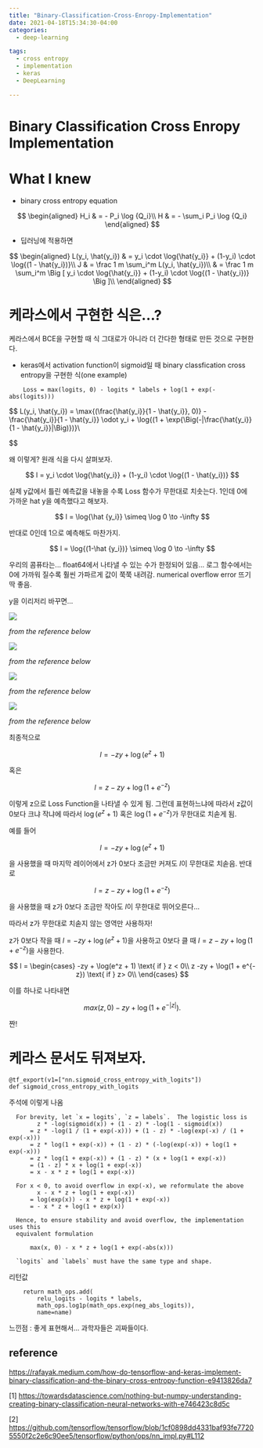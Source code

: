 ```yaml
---
title: "Binary-Classification-Cross-Enropy-Implementation"
date: 2021-04-18T15:34:30-04:00
categories:
  - deep-learning

tags:
  - cross entropy
  - implementation
  - keras
  - DeepLearning

---
```


# Binary Classification Cross Enropy Implementation

# What I knew
* binary cross entropy equation

$$
    \begin{aligned}
      H_i & = - P_i \log {Q_i}\\
      H & = - \sum_i P_i \log {Q_i}
    \end{aligned}
$$

* 딥러닝에 적용하면

$$
    \begin{aligned}
      L(y_i, \hat{y_i}) & = y_i \cdot \log{\hat{y_i}} + (1-y_i) \cdot \log{(1 - \hat{y_i})}\\
      J & = \frac 1 m \sum_i^m L(y_i, \hat{y_i})\\
      & = \frac 1 m \sum_i^m \Big [ y_i \cdot \log{\hat{y_i}} + (1-y_i) \cdot \log{(1 - \hat{y_i})} \Big ]\\
    \end{aligned}
$$

# 케라스에서 구현한 식은...?

케라스에서 BCE을 구현할 때 식 그대로가 아니라 더 간다한 형태로 만든 것으로 구현한다. 
* keras에서 activation function이 sigmoid일 때 binary classfication cross entropy을 구현한 식(one example)

```
    Loss = max(logits, 0) - logits * labels + log(1 + exp(-abs(logits)))
```

$$
    L(y_i, \hat{y_i}) = \max{(\frac{\hat{y_i}}{1 - \hat{y_i}}, 0)} - \frac{\hat{y_i}}{1 - \hat{y_i}} \odot  y_i + \log{(1 + \exp{\Big(-|\frac{\hat{y_i}}{1 - \hat{y_i}}|\Big)})}\\

$$

왜 이렇게? 원래 식을 다시 살펴보자.

$$
l = y_i \cdot \log{\hat{y_i}} + (1-y_i) \cdot \log{(1 - \hat{y_i})}
$$

실제 y값에서 틀린 예측값을 내놓을 수록 Loss 함수가 무한대로 치솟는다. 1인데 0에 가까운 hat y을 예측했다고 해보자.

$$
l = \log{\hat {y_i}} \simeq \log 0 \to -\infty
$$

반대로 0인데 1으로 예측해도 마찬가지.

$$
l = \log{(1-\hat {y_i})} \simeq \log 0 \to -\infty
$$

우리의 콤퓨타는... float64에서 나타낼 수 있는 수가 한정되어 있음... 로그 함수에서는 0에 가까워 질수록 훨씬 가파르게 값이 쭉쭉 내려감. numerical overflow error 뜨기 딱 좋음.

y을 이리저리 바꾸면...

![](/assets/src/BCE/1.png)

*from the reference below*

![](/assets/src/BCE/2.png)

*from the reference below*

![](/assets/src/BCE/3.png)

*from the reference below*

![](/assets/src/BCE/4.png)

*from the reference below*

최종적으로

$$
  l = -zy + \log(e^z + 1)
$$

혹은

$$
  l = z -zy + \log(1 + e^{-z})
$$

이렇게 z으로 Loss Function을 나타낼 수 있게 됨. 그런데 표현하느냐에 따라서 z값이 0보다 크냐 작냐에 따라서 $\log(e^z + 1)$ 혹은 $\log(1 + e^{-z})$가 무한대로 치솓게 됨. 

예를 들어

$$
  l = -zy + \log(e^z + 1)
$$

을 사용했을 때 마지막 레이어에서 z가 0보다 조금만 커져도 $l$이 무한대로 치솓음. 반대로 

$$
  l = z -zy + \log(1 + e^{-z})
$$

을 사용했을 때 z가 0보다 조금만 작아도 $l$이 무한대로 뛰어오른다...

따라서 z가 무한대로 치솓지 않는 영역만 사용하자! 

z가 0보다 작을 때 $l = -zy + \log(e^z + 1)$을 사용하고 0보다 클 때 $l = z -zy + \log(1 + e^{-z})$을 사용한다. 

$$
  l = \begin{cases}
    -zy + \log(e^z + 1) \text{ if } z < 0\\
    z -zy + \log(1 + e^{-z}) \text{ if } z> 0\\
  \end{cases}
$$

이를 하나로 나타내면

$$
  max(z,0) -zy + \log{(1 + e^{-|z|})}.
$$

짠!


# 케라스 문서도 뒤져보자.

```
@tf_export(v1=["nn.sigmoid_cross_entropy_with_logits"])
def sigmoid_cross_entropy_with_logits
```

주석에 이렇게 나옴

```
  For brevity, let `x = logits`, `z = labels`.  The logistic loss is
        z * -log(sigmoid(x)) + (1 - z) * -log(1 - sigmoid(x))
      = z * -log(1 / (1 + exp(-x))) + (1 - z) * -log(exp(-x) / (1 + exp(-x)))
      = z * log(1 + exp(-x)) + (1 - z) * (-log(exp(-x)) + log(1 + exp(-x)))
      = z * log(1 + exp(-x)) + (1 - z) * (x + log(1 + exp(-x))
      = (1 - z) * x + log(1 + exp(-x))
      = x - x * z + log(1 + exp(-x))

  For x < 0, to avoid overflow in exp(-x), we reformulate the above
        x - x * z + log(1 + exp(-x))
      = log(exp(x)) - x * z + log(1 + exp(-x))
      = - x * z + log(1 + exp(x))

  Hence, to ensure stability and avoid overflow, the implementation uses this
  equivalent formulation

      max(x, 0) - x * z + log(1 + exp(-abs(x)))

  `logits` and `labels` must have the same type and shape.
```

리턴값

```
    return math_ops.add(
        relu_logits - logits * labels,
        math_ops.log1p(math_ops.exp(neg_abs_logits)),
        name=name)
```



느낀점 : 좋게 표현해서... 과학자들은 괴짜들이다. 

## reference
https://rafayak.medium.com/how-do-tensorflow-and-keras-implement-binary-classification-and-the-binary-cross-entropy-function-e9413826da7

[1] https://towardsdatascience.com/nothing-but-numpy-understanding-creating-binary-classification-neural-networks-with-e746423c8d5c


[2] https://github.com/tensorflow/tensorflow/blob/1cf0898dd4331baf93fe77205550f2c2e6c90ee5/tensorflow/python/ops/nn_impl.py#L112